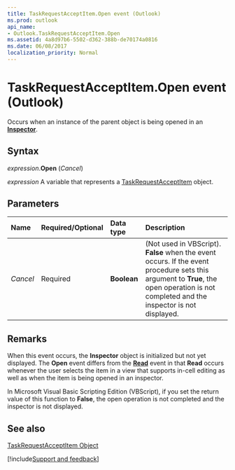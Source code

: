 ```yaml
---
title: TaskRequestAcceptItem.Open event (Outlook)
ms.prod: outlook
api_name:
- Outlook.TaskRequestAcceptItem.Open
ms.assetid: 4a8d97b6-5502-d362-388b-de70174a0816
ms.date: 06/08/2017
localization_priority: Normal
---
```



# TaskRequestAcceptItem.Open event (Outlook)

Occurs when an instance of the parent object is being opened in an  **[Inspector](Outlook.Inspector.md)**.


## Syntax

_expression_.**Open** (_Cancel_)

_expression_ A variable that represents a [TaskRequestAcceptItem](Outlook.TaskRequestAcceptItem.md) object.


## Parameters



|Name|Required/Optional|Data type|Description|
|:-----|:-----|:-----|:-----|
| _Cancel_|Required| **Boolean**|(Not used in VBScript).  **False** when the event occurs. If the event procedure sets this argument to **True**, the open operation is not completed and the inspector is not displayed.|

## Remarks

When this event occurs, the  **Inspector** object is initialized but not yet displayed. The **Open** event differs from the **[Read](Outlook.AppointmentItem.Read.md)** event in that **Read** occurs whenever the user selects the item in a view that supports in-cell editing as well as when the item is being opened in an inspector.

In Microsoft Visual Basic Scripting Edition (VBScript), if you set the return value of this function to  **False**, the open operation is not completed and the inspector is not displayed.


## See also


[TaskRequestAcceptItem Object](Outlook.TaskRequestAcceptItem.md)

[!include[Support and feedback](~/includes/feedback-boilerplate.md)]